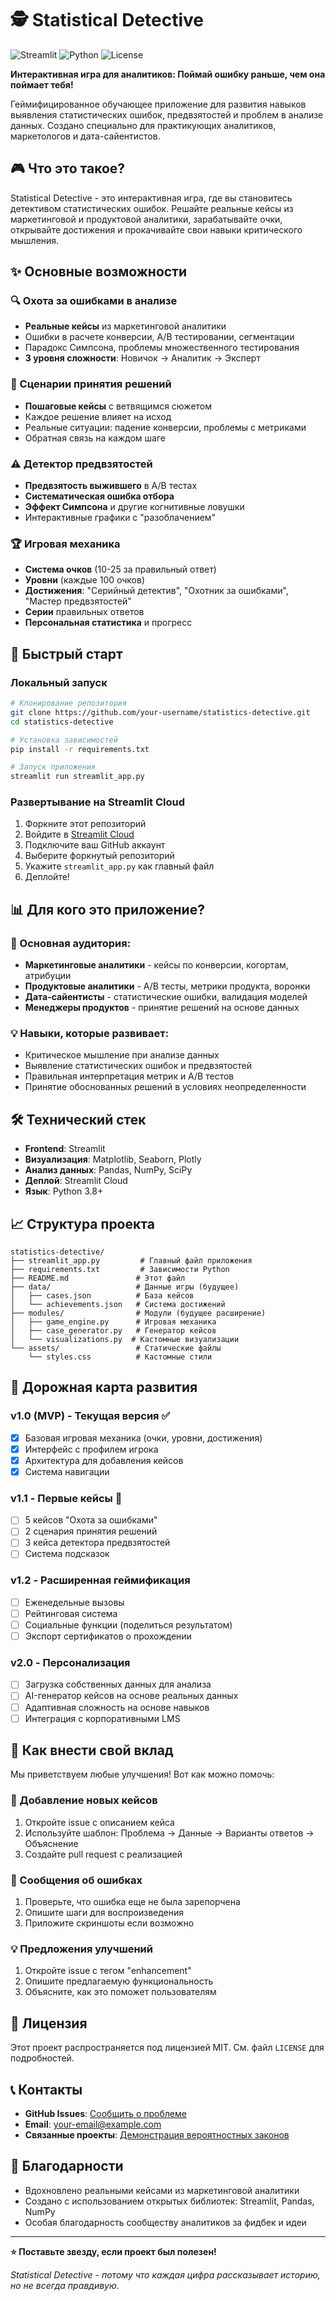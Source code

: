 # 🕵️ Statistical Detective

![Streamlit](https://img.shields.io/badge/built%20with-Streamlit-red) ![Python](https://img.shields.io/badge/Python-3.8+-blue) ![License](https://img.shields.io/badge/license-MIT-green)

**Интерактивная игра для аналитиков: Поймай ошибку раньше, чем она поймает тебя!**

Геймифицированное обучающее приложение для развития навыков выявления статистических ошибок, предвзятостей и проблем в анализе данных. Создано специально для практикующих аналитиков, маркетологов и дата-сайентистов.

## 🎮 Что это такое?

Statistical Detective - это интерактивная игра, где вы становитесь детективом статистических ошибок. Решайте реальные кейсы из маркетинговой и продуктовой аналитики, зарабатывайте очки, открывайте достижения и прокачивайте свои навыки критического мышления.

## ✨ Основные возможности

### 🔍 Охота за ошибками в анализе
- **Реальные кейсы** из маркетинговой аналитики
- Ошибки в расчете конверсии, A/B тестировании, сегментации
- Парадокс Симпсона, проблемы множественного тестирования
- **3 уровня сложности**: Новичок → Аналитик → Эксперт

### 🎯 Сценарии принятия решений
- **Пошаговые кейсы** с ветвящимся сюжетом
- Каждое решение влияет на исход
- Реальные ситуации: падение конверсии, проблемы с метриками
- Обратная связь на каждом шаге

### ⚠️ Детектор предвзятостей
- **Предвзятость выжившего** в A/B тестах
- **Систематическая ошибка отбора**
- **Эффект Симпсона** и другие когнитивные ловушки
- Интерактивные графики с "разоблачением"

### 🏆 Игровая механика
- **Система очков** (10-25 за правильный ответ)
- **Уровни** (каждые 100 очков)
- **Достижения**: "Серийный детектив", "Охотник за ошибками", "Мастер предвзятостей"
- **Серии** правильных ответов
- **Персональная статистика** и прогресс

## 🚀 Быстрый старт

### Локальный запуск

```bash
# Клонирование репозитория
git clone https://github.com/your-username/statistics-detective.git
cd statistics-detective

# Установка зависимостей
pip install -r requirements.txt

# Запуск приложения
streamlit run streamlit_app.py
```

### Развертывание на Streamlit Cloud

1. Форкните этот репозиторий
2. Войдите в [Streamlit Cloud](https://share.streamlit.io/)
3. Подключите ваш GitHub аккаунт
4. Выберите форкнутый репозиторий
5. Укажите `streamlit_app.py` как главный файл
6. Деплойте!

## 📊 Для кого это приложение?

### 🎯 Основная аудитория:
- **Маркетинговые аналитики** - кейсы по конверсии, когортам, атрибуции
- **Продуктовые аналитики** - A/B тесты, метрики продукта, воронки
- **Дата-сайентисты** - статистические ошибки, валидация моделей
- **Менеджеры продуктов** - принятие решений на основе данных

### 💡 Навыки, которые развивает:
- Критическое мышление при анализе данных
- Выявление статистических ошибок и предвзятостей
- Правильная интерпретация метрик и A/B тестов
- Принятие обоснованных решений в условиях неопределенности

## 🛠️ Технический стек

- **Frontend**: Streamlit
- **Визуализация**: Matplotlib, Seaborn, Plotly
- **Анализ данных**: Pandas, NumPy, SciPy
- **Деплой**: Streamlit Cloud
- **Язык**: Python 3.8+

## 📈 Структура проекта

```
statistics-detective/
├── streamlit_app.py         # Главный файл приложения
├── requirements.txt         # Зависимости Python
├── README.md               # Этот файл
├── data/                   # Данные игры (будущее)
│   ├── cases.json          # База кейсов
│   └── achievements.json   # Система достижений
├── modules/                # Модули (будущее расширение)
│   ├── game_engine.py      # Игровая механика
│   ├── case_generator.py   # Генератор кейсов
│   └── visualizations.py  # Кастомные визуализации
└── assets/                 # Статические файлы
    └── styles.css          # Кастомные стили
```

## 🎯 Дорожная карта развития

### v1.0 (MVP) - Текущая версия ✅
- [x] Базовая игровая механика (очки, уровни, достижения)
- [x] Интерфейс с профилем игрока
- [x] Архитектура для добавления кейсов
- [x] Система навигации

### v1.1 - Первые кейсы 🚧
- [ ] 5 кейсов "Охота за ошибками"
- [ ] 2 сценария принятия решений
- [ ] 3 кейса детектора предвзятостей
- [ ] Система подсказок

### v1.2 - Расширенная геймификация
- [ ] Еженедельные вызовы
- [ ] Рейтинговая система
- [ ] Социальные функции (поделиться результатом)
- [ ] Экспорт сертификатов о прохождении

### v2.0 - Персонализация
- [ ] Загрузка собственных данных для анализа
- [ ] AI-генератор кейсов на основе реальных данных
- [ ] Адаптивная сложность на основе навыков
- [ ] Интеграция с корпоративными LMS

## 🤝 Как внести свой вклад

Мы приветствуем любые улучшения! Вот как можно помочь:

### 📝 Добавление новых кейсов
1. Откройте issue с описанием кейса
2. Используйте шаблон: Проблема → Данные → Варианты ответов → Объяснение
3. Создайте pull request с реализацией

### 🐛 Сообщения об ошибках
1. Проверьте, что ошибка еще не была зарепорчена
2. Опишите шаги для воспроизведения
3. Приложите скриншоты если возможно

### 💡 Предложения улучшений
1. Откройте issue с тегом "enhancement"
2. Опишите предлагаемую функциональность
3. Объясните, как это поможет пользователям

## 📜 Лицензия

Этот проект распространяется под лицензией MIT. См. файл `LICENSE` для подробностей.

## 📞 Контакты

- **GitHub Issues**: [Сообщить о проблеме](https://github.com/your-username/statistics-detective/issues)
- **Email**: your-email@example.com
- **Связанные проекты**: [Демонстрация вероятностных законов](https://probability-laws-demo.streamlit.app/)

## 🙏 Благодарности

- Вдохновлено реальными кейсами из маркетинговой аналитики
- Создано с использованием открытых библиотек: Streamlit, Pandas, NumPy
- Особая благодарность сообществу аналитиков за фидбек и идеи

---

**⭐ Поставьте звезду, если проект был полезен!**

*Statistical Detective - потому что каждая цифра рассказывает историю, но не всегда правдивую.*
